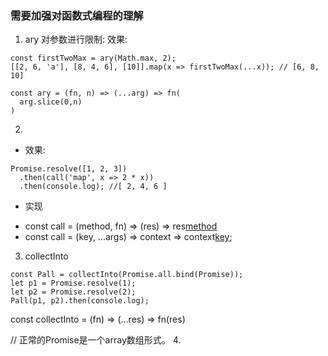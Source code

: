 ### 需要加强对函数式编程的理解

1. ary
对参数进行限制:
效果:

```
const firstTwoMax = ary(Math.max, 2);
[[2, 6, 'a'], [8, 4, 6], [10]].map(x => firstTwoMax(...x)); // [6, 8, 10]
```

```
const ary = (fn, n) => (...arg) => fn(
  arg.slice(0,n)
)
```

2. 
- 效果:
```
Promise.resolve([1, 2, 3])
  .then(call('map', x => 2 * x))
  .then(console.log); //[ 2, 4, 6 ]
```
- 实现
* const call = (method, fn) => (res) => res[method](fn)
* const call = (key, ...args) => context => context[key](...args);

3. collectInto
```
const Pall = collectInto(Promise.all.bind(Promise));
let p1 = Promise.resolve(1);
let p2 = Promise.resolve(2);
Pall(p1, p2).then(console.log);
```
const collectInto = (fn) => (...res) => fn(res)

// 正常的Promise是一个array数组形式。
4. 
